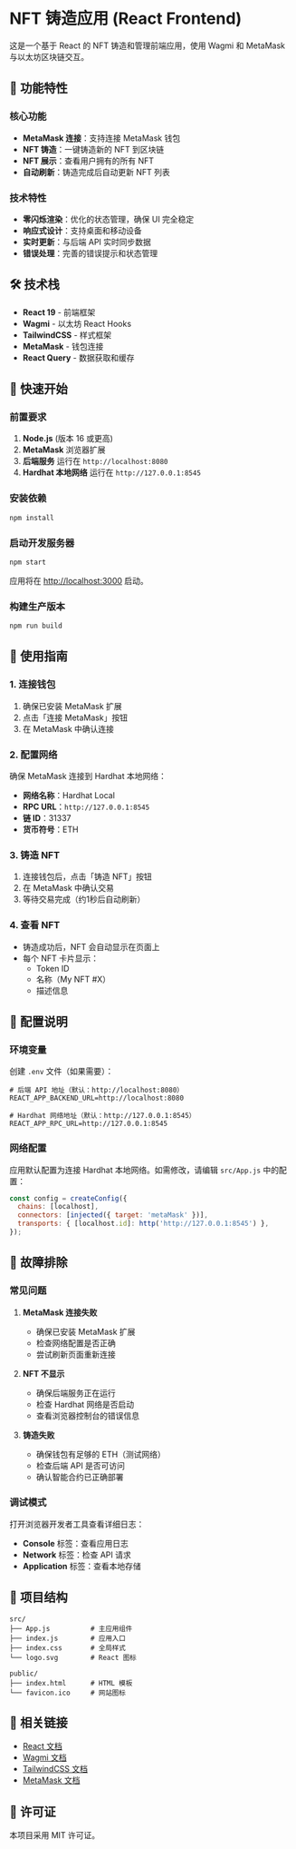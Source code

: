 # NFT 铸造应用 (React Frontend)

这是一个基于 React 的 NFT 铸造和管理前端应用，使用 Wagmi 和 MetaMask 与以太坊区块链交互。

## 🎯 功能特性

### 核心功能
- **MetaMask 连接**：支持连接 MetaMask 钱包
- **NFT 铸造**：一键铸造新的 NFT 到区块链
- **NFT 展示**：查看用户拥有的所有 NFT
- **自动刷新**：铸造完成后自动更新 NFT 列表

### 技术特性
- **零闪烁渲染**：优化的状态管理，确保 UI 完全稳定
- **响应式设计**：支持桌面和移动设备
- **实时更新**：与后端 API 实时同步数据
- **错误处理**：完善的错误提示和状态管理

## 🛠️ 技术栈

- **React 19** - 前端框架
- **Wagmi** - 以太坊 React Hooks
- **TailwindCSS** - 样式框架
- **MetaMask** - 钱包连接
- **React Query** - 数据获取和缓存

## 🚀 快速开始

### 前置要求

1. **Node.js** (版本 16 或更高)
2. **MetaMask** 浏览器扩展
3. **后端服务** 运行在 `http://localhost:8080`
4. **Hardhat 本地网络** 运行在 `http://127.0.0.1:8545`

### 安装依赖

```bash
npm install
```

### 启动开发服务器

```bash
npm start
```

应用将在 [http://localhost:3000](http://localhost:3000) 启动。

### 构建生产版本

```bash
npm run build
```

## 📱 使用指南

### 1. 连接钱包
1. 确保已安装 MetaMask 扩展
2. 点击「连接 MetaMask」按钮
3. 在 MetaMask 中确认连接

### 2. 配置网络
确保 MetaMask 连接到 Hardhat 本地网络：
- **网络名称**：Hardhat Local
- **RPC URL**：`http://127.0.0.1:8545`
- **链 ID**：31337
- **货币符号**：ETH

### 3. 铸造 NFT
1. 连接钱包后，点击「铸造 NFT」按钮
2. 在 MetaMask 中确认交易
3. 等待交易完成（约1秒后自动刷新）

### 4. 查看 NFT
- 铸造成功后，NFT 会自动显示在页面上
- 每个 NFT 卡片显示：
  - Token ID
  - 名称（My NFT #X）
  - 描述信息

## 🔧 配置说明

### 环境变量

创建 `.env` 文件（如果需要）：

```env
# 后端 API 地址（默认：http://localhost:8080）
REACT_APP_BACKEND_URL=http://localhost:8080

# Hardhat 网络地址（默认：http://127.0.0.1:8545）
REACT_APP_RPC_URL=http://127.0.0.1:8545
```

### 网络配置

应用默认配置为连接 Hardhat 本地网络。如需修改，请编辑 `src/App.js` 中的配置：

```javascript
const config = createConfig({
  chains: [localhost],
  connectors: [injected({ target: 'metaMask' })],
  transports: { [localhost.id]: http('http://127.0.0.1:8545') },
});
```

## 🐛 故障排除

### 常见问题

1. **MetaMask 连接失败**
   - 确保已安装 MetaMask 扩展
   - 检查网络配置是否正确
   - 尝试刷新页面重新连接

2. **NFT 不显示**
   - 确保后端服务正在运行
   - 检查 Hardhat 网络是否启动
   - 查看浏览器控制台的错误信息

3. **铸造失败**
   - 确保钱包有足够的 ETH（测试网络）
   - 检查后端 API 是否可访问
   - 确认智能合约已正确部署

### 调试模式

打开浏览器开发者工具查看详细日志：
- **Console** 标签：查看应用日志
- **Network** 标签：检查 API 请求
- **Application** 标签：查看本地存储

## 📁 项目结构

```
src/
├── App.js          # 主应用组件
├── index.js        # 应用入口
├── index.css       # 全局样式
└── logo.svg        # React 图标

public/
├── index.html      # HTML 模板
└── favicon.ico     # 网站图标
```

## 🔗 相关链接

- [React 文档](https://reactjs.org/)
- [Wagmi 文档](https://wagmi.sh/)
- [TailwindCSS 文档](https://tailwindcss.com/)
- [MetaMask 文档](https://docs.metamask.io/)

## 📄 许可证

本项目采用 MIT 许可证。
